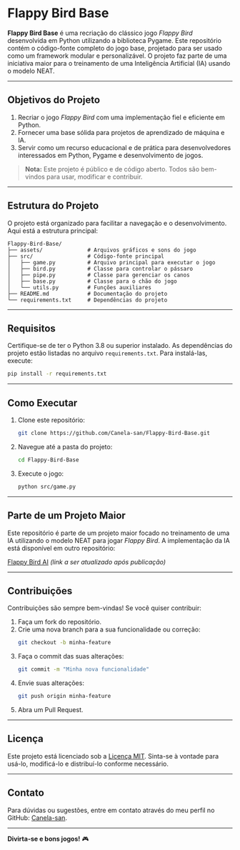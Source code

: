 # Flappy Bird Base

**Flappy Bird Base** é uma recriação do clássico jogo *Flappy Bird* desenvolvida em Python utilizando a biblioteca Pygame. Este repositório contém o código-fonte completo do jogo base, projetado para ser usado como um framework modular e personalizável. O projeto faz parte de uma iniciativa maior para o treinamento de uma Inteligência Artificial (IA) usando o modelo NEAT.

---

## Objetivos do Projeto
1. Recriar o jogo *Flappy Bird* com uma implementação fiel e eficiente em Python.
2. Fornecer uma base sólida para projetos de aprendizado de máquina e IA.
3. Servir como um recurso educacional e de prática para desenvolvedores interessados em Python, Pygame e desenvolvimento de jogos.

> **Nota:** Este projeto é público e de código aberto. Todos são bem-vindos para usar, modificar e contribuir.

---

## Estrutura do Projeto
O projeto está organizado para facilitar a navegação e o desenvolvimento. Aqui está a estrutura principal:

```
Flappy-Bird-Base/
├── assets/              # Arquivos gráficos e sons do jogo
├── src/                 # Código-fonte principal
│   ├── game.py          # Arquivo principal para executar o jogo
│   ├── bird.py          # Classe para controlar o pássaro
│   ├── pipe.py          # Classe para gerenciar os canos
│   ├── base.py          # Classe para o chão do jogo
│   └── utils.py         # Funções auxiliares
├── README.md            # Documentação do projeto
└── requirements.txt     # Dependências do projeto
```

---

## Requisitos
Certifique-se de ter o Python 3.8 ou superior instalado. As dependências do projeto estão listadas no arquivo `requirements.txt`. Para instalá-las, execute:

```bash
pip install -r requirements.txt
```

---

## Como Executar
1. Clone este repositório:
   ```bash
   git clone https://github.com/Canela-san/Flappy-Bird-Base.git
   ```
2. Navegue até a pasta do projeto:
   ```bash
   cd Flappy-Bird-Base
   ```
3. Execute o jogo:
   ```bash
   python src/game.py
   ```

---

## Parte de um Projeto Maior
Este repositório é parte de um projeto maior focado no treinamento de uma IA utilizando o modelo NEAT para jogar *Flappy Bird*. A implementação da IA está disponível em outro repositório:

[Flappy Bird AI](https://github.com/Canela-san/Flappy-Bird-AI) *(link a ser atualizado após publicação)*

---

## Contribuições
Contribuições são sempre bem-vindas! Se você quiser contribuir:
1. Faça um fork do repositório.
2. Crie uma nova branch para a sua funcionalidade ou correção:
   ```bash
   git checkout -b minha-feature
   ```
3. Faça o commit das suas alterações:
   ```bash
   git commit -m "Minha nova funcionalidade"
   ```
4. Envie suas alterações:
   ```bash
   git push origin minha-feature
   ```
5. Abra um Pull Request.

---

## Licença
Este projeto está licenciado sob a [Licença MIT](LICENSE). Sinta-se à vontade para usá-lo, modificá-lo e distribuí-lo conforme necessário.

---

## Contato
Para dúvidas ou sugestões, entre em contato através do meu perfil no GitHub: [Canela-san](https://github.com/Canela-san).

---

**Divirta-se e bons jogos!** 🎮

